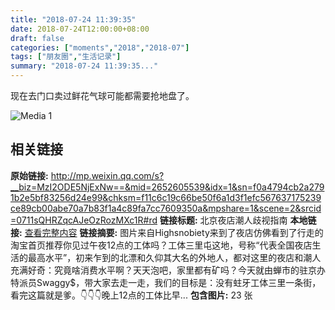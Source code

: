 ```yaml
---
title: "2018-07-24 11:39:35"
date: 2018-07-24T12:00:00+08:00
draft: false
categories: ["moments","2018","2018-07"]
tags: ["朋友圈","生活记录"]
summary: "2018-07-24 11:39:35..."
---
```


现在去门口卖过鲜花气球可能都需要抢地盘了。

![Media 1](/Moments/photos/2018-07-24/201807241139350.jpg)

## 相关链接

**原始链接:** http://mp.weixin.qq.com/s?__biz=MzI2ODE5NjExNw==&mid=2652605539&idx=1&sn=f0a4794cb2a2791b2e5bf83256d24e99&chksm=f11c6c19c66be50f6a1d3f1efc567637175239ce89cb00abe70a7b83f1a4c89fa7cc7609350a&mpshare=1&scene=2&srcid=0711sQHRZqcAJeOzRozMXc1R#rd
**链接标题:** 北京夜店潮人歧视指南
**本地链接:** [查看完整内容](/link_content/2018/07/2018-07-24-2/link_content/)
**链接摘要:** 图片来自Highsnobiety来到了夜店仿佛看到了行走的淘宝首页推荐你见过午夜12点的工体吗？工体三里屯这地，号称“代表全国夜店生活的最高水平”，初来乍到的北漂和久仰其大名的外地人，都对这里的夜店和潮人充满好奇：究竟啥消费水平啊？天天泡吧，家里都有矿吗？今天就由蝉市的驻京办特派员Swaggy$，带大家去走一走，我们的目标是：没有蛀牙工体三里一条街，看完这篇就是爹。👇👇👇晚上12点的工体比早...
**包含图片:** 23 张


